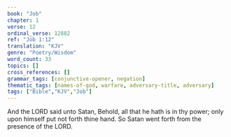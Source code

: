 ```yaml
---
book: "Job"
chapter: 1
verse: 12
ordinal_verse: 12882
ref: "Job 1:12"
translation: "KJV"
genre: "Poetry/Wisdom"
word_count: 33
topics: []
cross_references: []
grammar_tags: [conjunctive-opener, negation]
thematic_tags: [names-of-god, warfare, adversary-title, adversary]
tags: ["Bible","KJV","Job"]
---
```

And the LORD said unto Satan, Behold, all that he hath is in thy power; only upon himself put not forth thine hand. So Satan went forth from the presence of the LORD.

